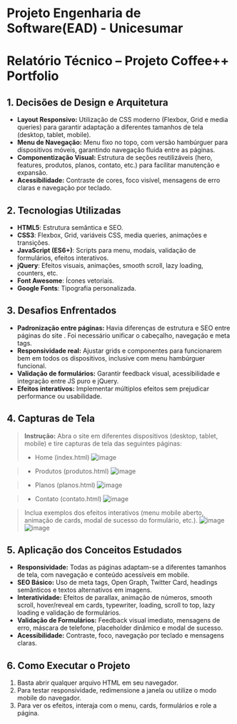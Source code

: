 # Projeto Engenharia de Software(EAD) - Unicesumar

# Relatório Técnico – Projeto Coffee++ Portfolio

## 1. Decisões de Design e Arquitetura

- **Layout Responsivo:** Utilização de CSS moderno (Flexbox, Grid e media queries) para garantir adaptação a diferentes tamanhos de tela (desktop, tablet, mobile).
- **Menu de Navegação:** Menu fixo no topo, com versão hambúrguer para dispositivos móveis, garantindo navegação fluida entre as páginas.
- **Componentização Visual:** Estrutura de seções reutilizáveis (hero, features, produtos, planos, contato, etc.) para facilitar manutenção e expansão.
- **Acessibilidade:** Contraste de cores, foco visível, mensagens de erro claras e navegação por teclado.

## 2. Tecnologias Utilizadas

- **HTML5**: Estrutura semântica e SEO.
- **CSS3**: Flexbox, Grid, variáveis CSS, media queries, animações e transições.
- **JavaScript (ES6+)**: Scripts para menu, modais, validação de formulários, efeitos interativos.
- **jQuery**: Efeitos visuais, animações, smooth scroll, lazy loading, counters, etc.
- **Font Awesome**: Ícones vetoriais.
- **Google Fonts**: Tipografia personalizada.

## 3. Desafios Enfrentados

- **Padronização entre páginas:** Havia diferenças de estrutura e SEO entre páginas do site . Foi necessário unificar o cabeçalho, navegação e meta tags.
- **Responsividade real:** Ajustar grids e componentes para funcionarem bem em todos os dispositivos, inclusive com menu hambúrguer funcional.
- **Validação de formulários:** Garantir feedback visual, acessibilidade e integração entre JS puro e jQuery.
- **Efeitos interativos:** Implementar múltiplos efeitos sem prejudicar performance ou usabilidade.

## 4. Capturas de Tela

> **Instrução:**
> Abra o site em diferentes dispositivos (desktop, tablet, mobile) e tire capturas de tela das seguintes páginas:
> - Home (index.html)
![image](https://github.com/user-attachments/assets/8257e57a-504f-463c-971b-e9153ddfc33c)

> - Produtos (produtos.html)
![image](https://github.com/user-attachments/assets/bc55861f-25d9-4509-bbf2-f0be310e608a)

> - Planos (planos.html)
![image](https://github.com/user-attachments/assets/19d5134f-3bcb-41dd-86c6-f316d9278281)

> - Contato (contato.html)
![image](https://github.com/user-attachments/assets/2b509964-5127-4c2a-933e-f3d60500d4f8)

> Inclua exemplos dos efeitos interativos (menu mobile aberto, animação de cards, modal de sucesso do formulário, etc.).
![image](https://github.com/user-attachments/assets/2efdedcb-5643-41b4-bacc-c16f83cfb3a6)
![image](https://github.com/user-attachments/assets/f56f9c4f-b5be-46f7-8cad-95e0cdaa875e)


## 5. Aplicação dos Conceitos Estudados

- **Responsividade:** Todas as páginas adaptam-se a diferentes tamanhos de tela, com navegação e conteúdo acessíveis em mobile.
- **SEO Básico:** Uso de meta tags, Open Graph, Twitter Card, headings semânticos e textos alternativos em imagens.
- **Interatividade:** Efeitos de parallax, animação de números, smooth scroll, hover/reveal em cards, typewriter, loading, scroll to top, lazy loading e validação de formulários.
- **Validação de Formulários:** Feedback visual imediato, mensagens de erro, máscara de telefone, placeholder dinâmico e modal de sucesso.
- **Acessibilidade:** Contraste, foco, navegação por teclado e mensagens claras.

## 6. Como Executar o Projeto

1. Basta abrir qualquer arquivo HTML em seu navegador.
2. Para testar responsividade, redimensione a janela ou utilize o modo mobile do navegador.
3. Para ver os efeitos, interaja com o menu, cards, formulários e role a página.
